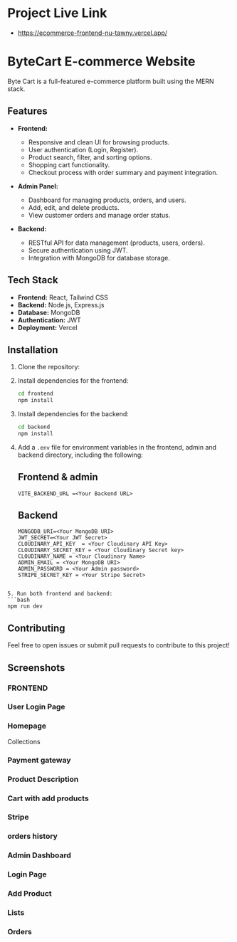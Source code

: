 # Project Live Link

  - https://ecommerce-frontend-nu-tawny.vercel.app/

# ByteCart E-commerce Website 

Byte Cart is a full-featured e-commerce platform built using the MERN stack.

## Features

- **Frontend:**

  - Responsive and clean UI for browsing products.
  - User authentication (Login, Register).
  - Product search, filter, and sorting options.
  - Shopping cart functionality.
  - Checkout process with order summary and payment integration.

- **Admin Panel:**

  - Dashboard for managing products, orders, and users.
  - Add, edit, and delete products.
  - View customer orders and manage order status.

- **Backend:**
  - RESTful API for data management (products, users, orders).
  - Secure authentication using JWT.
  - Integration with MongoDB for database storage.

## Tech Stack

- **Frontend:** React, Tailwind CSS
- **Backend:** Node.js, Express.js
- **Database:** MongoDB
- **Authentication:** JWT
- **Deployment:** Vercel

## Installation

1. Clone the repository:

2. Install dependencies for the frontend:

   ```bash
   cd frontend
   npm install
   ```

3. Install dependencies for the backend:

   ```bash
   cd backend
   npm install
   ```

4. Add a `.env` file for environment variables in the frontend, admin and backend directory, including the following:

   ## Frontend & admin

   ```
   VITE_BACKEND_URL =<Your Backend URL>
   ```

   ## Backend

   ```
   MONGODB_URI=<Your MongoDB URI>
   JWT_SECRET=<Your JWT Secret>
   CLOUDINARY_API_KEY  = <Your Cloudinary API Key>
   CLOUDINARY_SECRET_KEY = <Your Cloudinary Secret key>
   CLOUDINARY_NAME = <Your Cloudinary Name>
   ADMIN_EMAIL = <Your MongoDB URI>
   ADMIN_PASSWORD = <Your Admin password>
   STRIPE_SECRET_KEY = <Your Stripe Secret>
   ```

````

5. Run both frontend and backend:
```bash
npm run dev
````

## Contributing

Feel free to open issues or submit pull requests to contribute to this project!

## Screenshots

### FRONTEND

  ### User Login Page
  [](./frontend/public/b0.jpg)
 ### Homepage[](./frontend/public/b1.jpg)
  Collections
  [](./frontend/public/b1b.jpg)
### Payment gateway
  [](./frontend/public/a3.jpg)
###  Product Description
  [](./frontend/public/a0.jpg)
###  Cart with add products
  [](./frontend/public/a1.jpg)
###  Stripe
  [](./frontend/public/q1.jpg)
###  orders history
  [](./frontend/public/e1.jpg)

### Admin Dashboard

  ### Login Page
  [](./frontend/public/ad4.jpg)
  ### Add Product
  [](./frontend/public/ad1.jpg)
  ### Lists
  [](./frontend/public/ad0.jpg)
  ### Orders
  [](./frontend/public/ad3.jpg)

